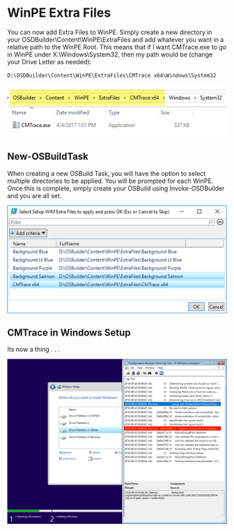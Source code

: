 # WinPE Extra Files

You can now add Extra Files to WinPE. Simply create a new directory in your OSDBuilder\Content\WinPE\ExtraFiles and add whatever you want in a relative path to the WinPE Root. This means that if I want CMTrace.exe to go in WinPE under X:\Windows\System32, then my path would be \(change your Drive Letter as needed\):

```text
D:\OSDBuilder\Content\WinPE\ExtraFiles\CMTrace x64\Windows\System32
```

![](../../../../.gitbook/assets/2018-08-02_3-13-38.png)

## New-OSBuildTask

When creating a new OSBuild Task, you will have the option to select multiple directories to be applied. You will be prompted for each WinPE. Once this is complete, simply create your OSBuild using Invoke-OSDBuilder and you are all set.

![](../../../../.gitbook/assets/2018-08-02_2-37-01.png)

## CMTrace in Windows Setup

Its now a thing . . .

![](../../../../.gitbook/assets/2018-08-02_3-10-05.png)

